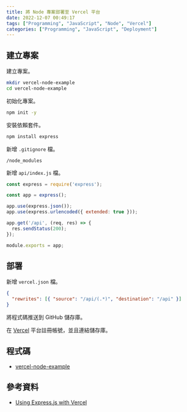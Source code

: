 ```yaml
---
title: 將 Node 專案部署至 Vercel 平台
date: 2022-12-07 00:49:17
tags: ["Programming", "JavaScript", "Node", "Vercel"]
categories: ["Programming", "JavaScript", "Deployment"]
---
```


## 建立專案

建立專案。

```bash
mkdir vercel-node-example
cd vercel-node-example
```

初始化專案。

```bash
npm init -y
```

安裝依賴套件。

```bash
npm install express
```

新增 `.gitignore` 檔。

```env
/node_modules
```

新增 `api/index.js` 檔。

```js
const express = require('express');

const app = express();

app.use(express.json());
app.use(express.urlencoded({ extended: true }));

app.get('/api', (req, res) => {
  res.sendStatus(200);
});

module.exports = app;
```

## 部署

新增 `vercel.json` 檔。

```json
{
  "rewrites": [{ "source": "/api/(.*)", "destination": "/api" }]
}
```

將程式碼推送到 GitHub 儲存庫。

在 [Vercel](https://vercel.com/) 平台註冊帳號，並且連結儲存庫。

## 程式碼

- [vercel-node-example](https://github.com/memochou1993/vercel-node-example)

## 參考資料

- [Using Express.js with Vercel](https://vercel.com/guides/using-express-with-vercel)
